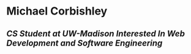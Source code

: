 # Michael Corbishley
## *CS Student at UW-Madison Interested In Web Development and Software Engineering*

